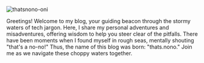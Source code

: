 ![thatsnono-oni](images/angry-oni.png)

Greetings! Welcome to my blog, your guiding beacon through the stormy waters of tech jargon. Here, I share my personal adventures and misadventures, offering wisdom to help you steer clear of the pitfalls. There have been moments when I found myself in rough seas, mentally shouting "that's a no-no!" Thus, the name of this blog was born: "thats.nono." Join me as we navigate these choppy waters together.
